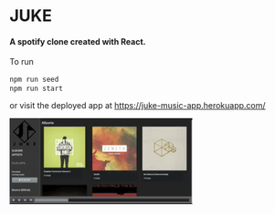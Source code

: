# JUKE 
#### A spotify clone created with React.

To run
```
npm run seed
npm run start
```

or visit the deployed app at 
https://juke-music-app.herokuapp.com/

![img](juke.gif)